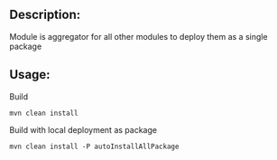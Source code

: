 ## Description:

Module is aggregator for all other modules to deploy them as a single package

## Usage:

Build

```
mvn clean install
```

Build with local deployment as package

```
mvn clean install -P autoInstallAllPackage
```
